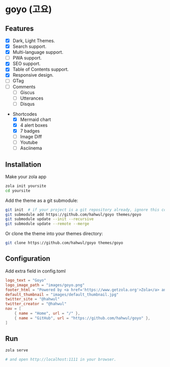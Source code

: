 # goyo (고요)

## Features

* [x] Dark, Light Themes.
* [x] Search support.
* [x] Multi-language support.
* [ ] PWA support.
* [x] SEO support.
* [x] Table of Contents support.
* [x] Responsive design.
* [ ] GTag
* [ ] Comments
  * [ ] Giscus
  * [ ] Utterances
  * [ ] Disqus
* Shortcodes
  * [x] Mermaid chart
  * [x] 4 alert boxes
  * [x] 7 badges
  * [ ] Image Diff
  * [ ] Youtube
  * [ ] Asciinema

## Installation

Make your zola app

```bash
zola init yoursite
cd yoursite
```

Add the theme as a git submodule:

```bash
git init  # if your project is a git repository already, ignore this command
git submodule add https://github.com/hahwul/goyo themes/goyo
git submodule update --init --recursive
git submodule update --remote --merge
```

Or clone the theme into your themes directory:

```bash
git clone https://github.com/hahwul/goyo themes/goyo
```

## Configuration

Add extra field in config.toml

```toml
logo_text = "Goyo"
logo_image_path = "images/goyo.png"
footer_html = "Powered by <a href='https://www.getzola.org'>Zola</a> and <a href='https://github.com/hahwul/goyo'>Goyo</a>"
default_thumbnail = "images/default_thumbnail.jpg"
twitter_site = "@hahwul"
twitter_creator = "@hahwul"
nav = [
    { name = "Home", url = "/" },
    { name = "GitHub", url = "https://github.com/hahwul/goyo" },
]
```

## Run

```bash
zola serve

# and open http://localhost:1111 in your browser.
```
